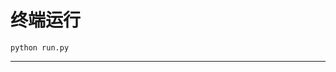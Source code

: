 # 终端运行

```shell
python run.py
```
********************************************************************************************************************************************************************************************************************************************************************************************************************************************************************************************************************************************************************************************************************************************************************************************************************************************************************************************************************************************************************************************************************************************************************************************************************************************************************************************************************************************************************************************************